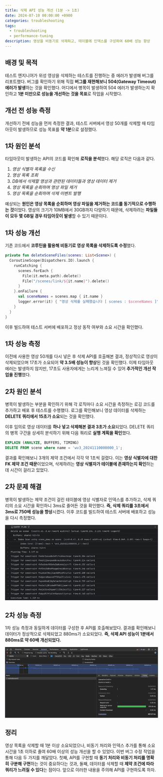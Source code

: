 ```yaml
---
title: 삭제 API 성능 개선 (1분 -> 1초)
date: 2024-07-10 00:00:00 +0900
categories: troubleshooting
tags:
  - troubleshooting
  - performance-tuning
description: 영상을 비동기로 삭제하고, 테이블에 인덱스를 구성하여 60배 성능 향상
---
```


## 배경 및 목적

테스트 엔지니어가 위성 영상을 삭제하는 테스트를 진행하는 중 에러가 발생해 버그를 리포트했다. 버그를 확인하기 위해 직접 **버그를 재현해보니 504(Gateway Timeout) 에러가 발생**하는 것을 확인했다. 어디에서 병목이 발생하여 504 에러가 발생하는지 확인하고 **1분 미만으로 성능을 개선하는 것을 목표**로 작업을 시작했다.

## 개선 전 성능 측정

개선하기 전에 성능을 먼저 측정한 결과, 테스트 서버에서 영상 50개를 삭제할 때 타임아웃이 발생하므로 성능 목표를 **약 1분**으로 설정했다.

## 1차 원인 분석

타임아웃이 발생하는 API의 코드를 확인해 **로직을 분석**했다. 해당 로직은 다음과 같다.

1. _영상 식별자 목록을 수신_
2. _영상 목록 조회_
3. _DB에서 삭제할 영상과 관련된 데이터들과 영상 데이터 제거_
4. _영상 목록을 순회하며 영상 파일 제거_
5. _영상 목록을 순회하며 삭제 이벤트 발행_

예상되는 **원인은 영상 목록을 순회하며 영상 파일을 제거하는 코드를 동기적으로 수행하는 것**이었다. 영상의 크기가 10MB에서 30GB까지 다양하기 때문에, 삭제하려는 **파일들이 모두 몇 GB일 경우 타임아웃이 발생**할 수 있기 때문이다.

## 1차 성능 개선

기존 코드에서 **코루틴을 활용해 비동기로 영상 목록을 삭제하도록 수정**했다.

```kotlin
private fun deleteSceneFiles(scenes: List<Scene>) {
  CoroutineScope(Dispatchers.IO).launch {
    runCatching {
      scenes.forEach {
        File(it.meta.path).delete()
        File("/scenes/link/${it.name}").delete()
      }
    }.onFailure {
      val sceneNames = scenes.map { it.name }
      logger.error(it) { "영상 삭제를 실패했습니다 [ scenes : $sceneNames ]" }
    }
  }
}
```

이후 빌드하여 테스트 서버에 배포하고 정상 동작 여부와 소요 시간을 확인했다.

## 1차 성능 측정

이전에 사용한 영상 50개를 다시 넣은 후 삭제 API를 호출해본 결과, 정상적으로 영상이 삭제되었으며 17초가 소요되어 **약 3.5배 성능이 향상**된 것을 확인했다. 이제 타임아웃 에러는 발생하지 않지만, 17초도 사용자에게는 느리게 느껴질 수 있어 **추가적인 개선 작업을 진행**했다.

## 2차 원인 분석

병목이 발생하는 부분을 확인하기 위해 각 로직마다 소요 시간을 측정하는 로깅 코드를 추가하고 배포 후 테스트를 수행했다. 로그를 확인해보니 영상 데이터를 삭제하는 **DELETE 쿼리에서 15초가 소요**되는 것을 확인했다.

이후 임의로 영상 데이터를 **하나 넣고 삭제해본 결과 3초가 소요**되었다. DELETE 쿼리의 병목 구간을 상세히 분석하기 위해 다음 쿼리로 **실행 계획을 확인**했다.

```sql
EXPLAIN (ANALYZE, BUFFERS, TIMING)  
DELETE FROM scene where name = 'wv3_20241110000000_1';
```

결과를 확인해보니 3개의 제약 조건에서 각각 약 1초씩 걸렸다. 이는 **영상 식별자에 대한 FK 제약 조건 때문**이었으며, 삭제하려는 **영상 식별자가 테이블에 존재하는지 확인**하는 데 시간이 걸리고 있었다.

## 2차 문제 해결

병목이 발생하는 제약 조건이 걸린 테이블에 영상 식별자로 인덱스를 추가하고, 삭제 쿼리의 소요 시간을 확인하니 3ms로 줄어든 것을 확인했다. **즉, 삭제 쿼리를 3초에서 3ms로 750배 성능을 향상**시켰다. 이후 코드를 빌드하여 테스트 서버에 배포하고 성능을 다시 측정했다.

![query-plan](/assets/img/2024-11-10-delete-scene-performance-1.png)

## 2차 성능 측정

1차 성능 측정과 동일하게 데이터를 구성한 후 API를 호출해보았다. 결과를 확인해보니 데이터가 정상적으로 삭제되었고 880ms가 소요되었다. **즉, 삭제 API 성능이 1분에서 880ms로 약 60배 개선되었다.**

![query-plan](/assets/img/2024-11-10-delete-scene-performance-2.png)

## 정리

영상 목록을 삭제할 때 1분 이상 소요되었으나, 비동기 처리와 인덱스 추가를 통해 소요 시간을 1초 이하로 줄여 60배 이상의 성능 개선을 할 수 있었다. 이번 버그 수정 작업을 통해 다음 두 가지를 깨달았다. 첫째, API를 구현할 때 **동기 처리와 비동기 처리를 명확히 구분해 구현**하는 것이 중요하다는 것과, 둘째, 데이터를 삭제할 때 **제약 조건에 따라 쿼리가 느려질 수 있다**는 점이다. 앞으로 이러한 내용을 주의해 API를 구현하도록 하자.